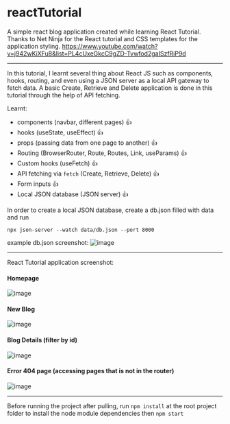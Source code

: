 # reactTutorial
A simple react blog application created while learning React Tutorial. Thanks to Net Ninja for the React tutorial and CSS templates for the application styling.
https://www.youtube.com/watch?v=j942wKiXFu8&list=PL4cUxeGkcC9gZD-Tvwfod2gaISzfRiP9d

---
In this tutorial, I learnt several thing about React JS such as components, hooks, routing, and even using a JSON server as a local API gateway to fetch data. A basic Create, Retrieve and Delete application is done in this tutorial through the help of API fetching.

Learnt:
- components (navbar, different pages) 👍
- hooks (useState, useEffect) 👍
- props (passing data from one page to another) 👍
- Routing (BrowserRouter, Route, Routes, Link, useParams) 👍
- Custom hooks (useFetch) 👍
- API fetching via ```fetch``` (Create, Retrieve, Delete) 👍
- Form inputs 👍
- Local JSON database (JSON server) 👍

In order to create a local JSON database, create a db.json filled with data and run
```
npx json-server --watch data/db.json --port 8000
```
example db.json screenshot:
![image](https://github.com/Siongyu/reactTutorial/assets/21031725/3d1a594f-8563-4dc0-9c4b-41c534eb6583)

---
React Tutorial application screenshot:
#### Homepage
![image](https://github.com/Siongyu/reactTutorial/assets/21031725/cef61904-6f10-421a-93ce-193797d68e04)

#### New Blog
![image](https://github.com/Siongyu/reactTutorial/assets/21031725/73d4cd28-42c7-4ba7-a243-6e9b39305569)

#### Blog Details (filter by id)
![image](https://github.com/Siongyu/reactTutorial/assets/21031725/96002faa-4ccf-41ca-bd85-5ee30a37f8e6)

#### Error 404 page (accessing pages that is not in the router)
![image](https://github.com/Siongyu/reactTutorial/assets/21031725/b916decf-a13c-4d74-b06e-ab94e2af035c)

---
Before running the project after pulling, 
run ```npm install``` at the root project folder to install the node module dependencies then ```npm start```
